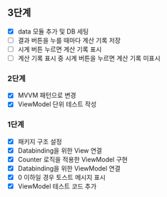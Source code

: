 ## 3단계
- [x] data 모듈 추가 및 DB 세팅
- [ ] 결과 버튼을 누를 때마다 계산 기록 저장
- [ ] 시계 버튼 누르면 계산 기록 표시
- [ ] 계산 기록 표시 중 시계 버튼을 누르면 계산 기록 미표시

### 2단계
- [x] MVVM 패턴으로 변경
- [x] ViewModel 단위 테스트 작성

### 1단계
- [x] 패키지 구조 설정
- [x] Databinding을 위한 View 연결
- [x] Counter 로직을 적용한 ViewModel 구현
- [x] Databinding을 위한 ViewModel 연결
- [x] 0 이하일 경우 토스트 메시지 표시
- [x] ViewModel 테스트 코드 추가
